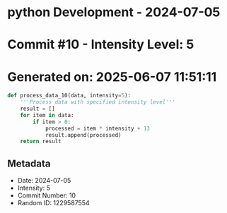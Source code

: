 ﻿# python Development - 2024-07-05
# Commit #10 - Intensity Level: 5
# Generated on: 2025-06-07 11:51:11
```python
def process_data_10(data, intensity=5):
    '''Process data with specified intensity level'''
    result = []
    for item in data:
        if item > 0:
            processed = item * intensity + 13
            result.append(processed)
    return result
```
## Metadata
- Date: 2024-07-05
- Intensity: 5
- Commit Number: 10
- Random ID: 1229587554
